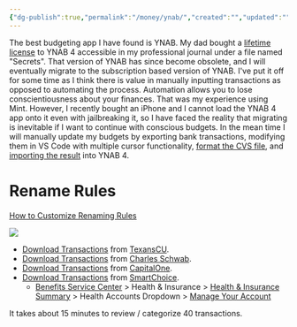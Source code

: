 ```yaml
---
{"dg-publish":true,"permalink":"/money/ynab/","created":"","updated":""}
---
```



The best budgeting app I have found is YNAB. My dad bought a [lifetime license](obsidian://open?vault=Professional%20Journal&file=Edge%2FSecrets) to YNAB 4 accessible in my professional journal under a file named "Secrets". That version of YNAB has since become obsolete, and I will eventually migrate to the subscription based version of YNAB. I've put it off for some time as I think there is value in manually inputting transactions as opposed to automating the process. Automation allows you to lose conscientiousness about your finances. That was my experience using Mint. However, I recently bought an iPhone and I cannot load the YNAB 4 app onto it even with jailbreaking it, so I have faced the reality that migrating is inevitable if I want to continue with conscious budgets. In the mean time I will manually update my budgets by exporting bank transactions, modifying them in VS Code with multiple cursor functionality, [format the CVS file](https://aniav.github.io/ynab-csv/), and [importing the result](https://support.youneedabudget.com/en_us/formatting-a-csv-file-an-overview-BJvczkuRq) into YNAB 4.


# Rename Rules

[How to Customize Renaming Rules](https://support.youneedabudget.com/en_us/how-to-rename-payees-BkotNUSyo#customize)

![](https://i.imgur.com/K0daEIX.png)



- [Download Transactions](https://i.imgur.com/JUr7hx9.png) from [TexansCU](https://my.texanscu.org/DashboardV2).
- [Download Transactions](https://i.imgur.com/BSYJmyS.png) from [Charles Schwab](https://client.schwab.com/app/accounts/transactionhistory/#/).
- [Download Transactions](https://i.imgur.com/nTSdEpi.png) from [CapitalOne](https://myaccounts.capitalone.com/Card/wPD86i+fXfL8d7Qs+XKtps9uUYgvWkNdQYBau6j3KvE=).
- [Download Transactions](https://i.imgur.com/9ks219E.png) from [SmartChoice](https://newjetnet.aa.com/docs/DOC-16622?cint=jetnet_mainnav).
	- [Benefits Service Center](https://newjetnet.aa.com/external-link.jspa?url=https%3A%2F%2Fidp.aa.com%2Fidp%2FstartSSO.ping%3FPartnerSpId%3Dsaml.alight.com%26TargetResource%3Dhttps%253A%252F%252Fsso.alight.com%252Fportal) > Health & Insurance > [Health & Insurance Summary](https://leplb0370.upoint.alight.com/web/american-airlines/health-and-insurance-lnd-pg?linkId=Health_Insurance_Page&technicalNameForLink=Health_Insurance_Page&userFriendlyNameForLink=This%20link%20will%20be%20redirected%20to%20the%20main%20health%20landing%20page.&domain=Ben-HM&baseClientIndicator=Base&ref=7f47c53e_68ef_4a7d_bc3d_ba629303692fsptr0aad4bd9_0312_4a81_b2d5_7d84d16721ec&nav_item=7f47c53e_68ef_4a7d_bc3d_ba629303692fsptr0aad4bd9_0312_4a81_b2d5_7d84d16721ec) > Health Accounts Dropdown > [Manage Your Account](https://smart-choice.wealthcareportal.com/Page/Dashboard)

It takes about 15 minutes to review / categorize 40 transactions.

